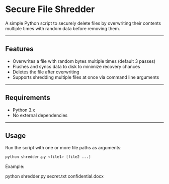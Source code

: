# Secure File Shredder

A simple Python script to securely delete files by overwriting their contents multiple times with random data before removing them.

---

## Features

- Overwrites a file with random bytes multiple times (default 3 passes)  
- Flushes and syncs data to disk to minimize recovery chances  
- Deletes the file after overwriting  
- Supports shredding multiple files at once via command line arguments

---

## Requirements

- Python 3.x  
- No external dependencies

---

## Usage

Run the script with one or more file paths as arguments:

```bash
python shredder.py <file1> [file2 ...]
```

Example:

python shredder.py secret.txt confidential.docx
